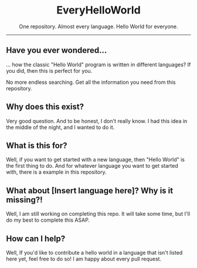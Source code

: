 <div align="center">
    <h1>EveryHelloWorld</h1>
    <p>One repository. Almost every language. Hello World for everyone.</p>
</div>

--------

## Have you ever wondered...
... how the classic "Hello World" program is written in different languages? If you did, then this is perfect for you.

No more endless searching. Get all the information you need from this repository.

## Why does this exist?
Very good question. And to be honest, I don't really know. I had this idea in the middle of the night, and I wanted to do it.

## What is this for?
Well, if you want to get started with a new language, then "Hello World" is the first thing to do. And for whatever language you want to get started with, there is a example in this repository.

## What about [Insert language here]? Why is it missing?!
Well, I am still working on completing this repo. It will take some time, but I'll do my best to complete this ASAP.

## How can I help?
Well, If you'd like to contribute a hello world in a language that isn't listed here yet, feel free to do so! I am happy about every pull request.
